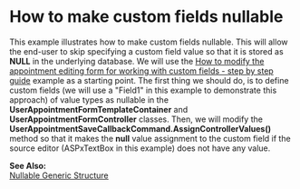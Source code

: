 # How to make custom fields nullable


<p>This example illustrates how to make custom fields nullable. This will allow the end-user to skip specifying a custom field value so that it is stored as <strong>NULL</strong> in the underlying database. We will use the <a href="https://www.devexpress.com/Support/Center/p/E1074">How to modify the appointment editing form for working with custom fields - step by step guide</a> example as a starting point. The first thing we should do, is to define custom fields (we will use a "Field1" in this example to demonstrate this approach) of value types as nullable in the <strong>UserAppointmentFormTemplateContainer</strong> and <strong>UserAppointmentFormController</strong> classes. Then, we will modify the <strong>UserAppointmentSaveCallbackCommand.</strong><strong>AssignControllerValues() </strong>method so that it makes the <strong>null</strong> value assignment to the custom field if the source editor (ASPxTextBox in this example) does not have any value.</p><p><strong>See </strong><strong>A</strong><strong>lso:</strong><br />
<a href="http://msdn.microsoft.com/en-us/library/b3h38hb0(v=vs.80).aspx"><u>Nullable Generic Structure</u></a></p>

<br/>


